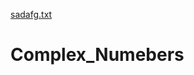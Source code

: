 [sadafg.txt](https://github.com/JJDDGGPP/Complex_Numebers/files/7015610/sadafg.txt)
# Complex_Numebers
